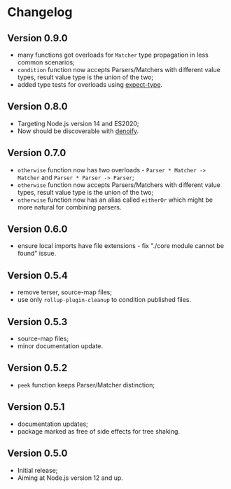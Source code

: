 # Changelog

## Version 0.9.0

- many functions got overloads for `Matcher` type propagation in less common scenarios;
- `condition` function now accepts Parsers/Matchers with different value types, result value type is the union of the two;
- added type tests for overloads using [expect-type](https://github.com/mmkal/expect-type).

## Version 0.8.0

- Targeting Node.js version 14 and ES2020;
- Now should be discoverable with [denoify](https://github.com/garronej/denoify).

## Version 0.7.0

- `otherwise` function now has two overloads - `Parser * Matcher -> Matcher` and `Parser * Parser -> Parser`;
- `otherwise` function now accepts Parsers/Matchers with different value types, result value type is the union of the two;
- `otherwise` function now has an alias called `eitherOr` which might be more natural for combining parsers.

## Version 0.6.0

- ensure local imports have file extensions - fix "./core module cannot be found" issue.

## Version 0.5.4

- remove terser, source-map files;
- use only `rollup-plugin-cleanup` to condition published files.

## Version 0.5.3

- source-map files;
- minor documentation update.

## Version 0.5.2

- `peek` function keeps Parser/Matcher distinction;

## Version 0.5.1

- documentation updates;
- package marked as free of side effects for tree shaking.

## Version 0.5.0

- Initial release;
- Aiming at Node.js version 12 and up.
